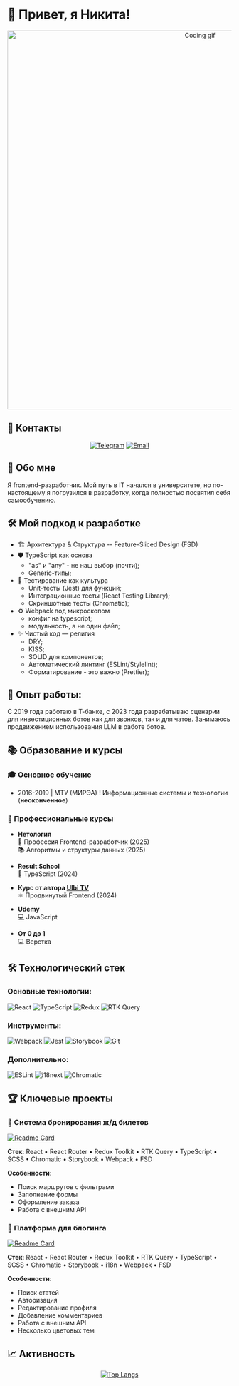 # 👋 Привет, я Никита!

<div align="center">
 <img  width="850" src="https://media.giphy.com/media/qgQUggAC3Pfv687qPC/giphy.gif" alt="Coding gif"/>
</div>

## 🤝 Контакты

<div align="center">

[![Telegram](https://img.shields.io/badge/-Telegram-26A5E4?logo=telegram&logoColor=white&style=for-the-badge)](https://t.me/fallenLuc)
[![Email](https://img.shields.io/badge/-Email-EA4335?logo=gmail&logoColor=white&style=for-the-badge)](mailto:fallen.luc.private@meridiansteam.com)

</div>

## 🚀 Обо мне

Я frontend-разработчик. Мой путь в IT начался в университете, но по-настоящему я погрузился в разработку, когда полностью посвятил себя самообучению.

## 🛠️ Мой подход к разработке

* 🏗️ Архитектура & Структура -- Feature-Sliced Design (FSD)
* 🛡️ TypeScript как основа
  * "as" и "any" - не наш выбор (почти); 
  * Generic-типы;
* 🧪 Тестирование как культура
  * Unit-тесты (Jest) для функций;
  * Интеграционные тесты (React Testing Library);
  * Скриншотные тесты (Chromatic);
* ⚙️ Webpack под микроскопом
  * конфиг на typescript;
  * модульность, а не один файл;
* ✨ Чистый код — религия
  - DRY;
  - KISS;
  - SOLID для компонентов;
  - Автоматический линтинг (ESLint/Stylelint);
  - Форматирование - это важно (Prettier);

## 💼 Опыт работы:
С 2019 года работаю в Т-банке, c 2023 года разрабатываю сценарии для инвестиционных ботов как для звонков, так и для чатов. Занимаюсь продвижением использования LLM в работе ботов.

## 📚 Образование и курсы

### 🎓 Основное обучение
+ 2016-2019 | МТУ (МИРЭА) ! Информационные системы и технологии (**неоконченное**)

### 🏅 Профессиональные курсы
- **Нетология**  
  🎯 Профессия Frontend-разработчик (2025)  
  📚 Алгоритмы и структуры данных (2025)

- **Result School**  
  🔷 TypeScript (2024)

- **Курс от автора [Ulbi TV](https://www.youtube.com/@UlbiTV/videos)**  
  ⚛️ Продвинутый Frontend (2024)

- **Udemy**  
  💻 JavaScript
- **От 0 до 1**  
  💻 Верстка


## 🛠️ Технологический стек

### Основные технологии:
![React](https://img.shields.io/badge/-React-61DAFB?logo=react&logoColor=white)
![TypeScript](https://img.shields.io/badge/-TypeScript-3178C6?logo=typescript&logoColor=white)
![Redux](https://img.shields.io/badge/-Redux-764ABC?logo=redux&logoColor=white)
![RTK Query](https://img.shields.io/badge/-RTK_Query-764ABC?logo=redux&logoColor=white)

### Инструменты:
![Webpack](https://img.shields.io/badge/-Webpack-8DD6F9?logo=webpack&logoColor=black)
![Jest](https://img.shields.io/badge/-Jest-C21325?logo=jest&logoColor=white)
![Storybook](https://img.shields.io/badge/-Storybook-FF4785?logo=storybook&logoColor=white)
![Git](https://img.shields.io/badge/-Git-F05032?logo=git&logoColor=white)

### Дополнительно:
![ESLint](https://img.shields.io/badge/-ESLint-4B32C3?logo=eslint&logoColor=white)
![i18next](https://img.shields.io/badge/-i18next-26A69A?logo=i18next&logoColor=white)
![Chromatic](https://img.shields.io/badge/-Chromatic-F24E1E?logo=chromatic&logoColor=white)

## 🏆 Ключевые проекты

### 🚂 Система бронирования ж/д билетов
[![Readme Card](https://github-readme-stats.vercel.app/api/pin?username=FallenLuc&repo=RailwayTicketBookingSystem)](https://github.com/FallenLuc/RailwayTicketBookingSystem)

**Стек**: React • React Router • Redux Toolkit • RTK Query • TypeScript • SCSS • Chromatic • Storybook • Webpack • FSD

**Особенности**:
- Поиск маршрутов с фильтрами
- Заполнение формы
- Оформление заказа
- Работа с внешним API

### 📝 Платформа для блогинга
[![Readme Card](https://github-readme-stats.vercel.app/api/pin?username=FallenLuc&repo=Advanced-Frontend-Project)](https://github.com/FallenLuc/Advanced-Frontend-Project)

**Стек**: React • React Router • Redux Toolkit • RTK Query • TypeScript • SCSS • Chromatic • Storybook • i18n • Webpack • FSD

**Особенности**:
- Поиск статей
- Авторизация
- Редактирование профиля
- Добавление комментариев
- Работа с внешним API
- Несколько цветовых тем

## 📈 Активность

<div align="center">

[![Top Langs](https://github-readme-stats.vercel.app/api/top-langs/?username=FallenLuc&layout=normal)](https://github.com/FallenLuc)

</div>
